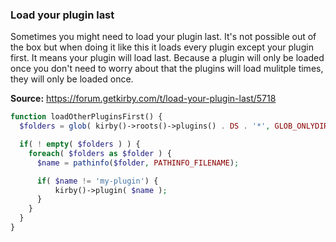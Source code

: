 ### Load your plugin last

Sometimes you might need to load your plugin last. It's not possible out of the box but when doing it like this it loads every plugin except your plugin first. It means your plugin will load last. Because a plugin will only be loaded once you don't need to worry about that the plugins will load mulitple times, they will only be loaded once.

**Source:** https://forum.getkirby.com/t/load-your-plugin-last/5718

```php
function loadOtherPluginsFirst() {
  $folders = glob( kirby()->roots()->plugins() . DS . '*', GLOB_ONLYDIR );

  if( ! empty( $folders ) ) {
    foreach( $folders as $folder ) {
      $name = pathinfo($folder, PATHINFO_FILENAME);

      if( $name != 'my-plugin') {
          kirby()->plugin( $name );
      }
    }
  }
}
```
